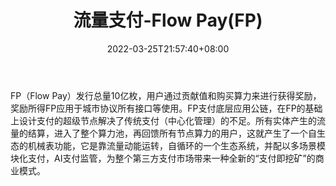 ﻿---
weight: 
title: "流量支付-Flow Pay(FP)"
description: "FP（Flow Pay）发行总量10亿枚，用户通过贡献值和购买算力来进行获得奖励，奖励所得FP应用于城市协议所有接口等使用"
date: 2022-03-25T21:57:40+08:00
lastmod: 2022-03-25T16:45:40+08:00
draft: false
authors: ["Metabd"]
featuredImage: "liuliangzhifu-flow-payfp.webp"
link: ""
tags: ["数字代币","流量支付-Flow Pay(FP)"]
categories: ["navigation"]
navigation: ["数字代币"]
lightgallery: true
toc: true
pinned: false
recommend: false
recommend1: false
---
FP（Flow Pay）发行总量10亿枚，用户通过贡献值和购买算力来进行获得奖励，奖励所得FP应用于城市协议所有接口等使用。FP支付底层应用公链，在FP的基础上设计支付的超级节点解决了传统支付（中心化管理）的不足。所有实体产生的流量的结算，进入了整个算力池，再回馈所有节点算力的用户，这就产生了一个自生态的机械表功能，它是靠流量动能运转，自循环的一个生态系统，并配以多场景模块化支付，AI支付监管，为整个第三方支付市场带来一种全新的“支付即挖矿”的商业模式。
